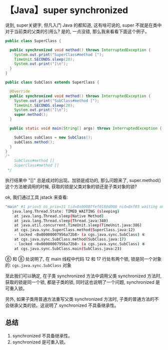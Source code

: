 # 【Java】super synchronized

说到, super关键字, 但凡入门 Java 的都知道, 这有啥可说的, super 不就是在类中对于当前类的父类的引用么? 是的, 一点没错, 那么我来看看下面这个例子。

```java
public class SuperClass {

  public synchronized void method() throws InterruptedException {
    System.out.print("SuperClass#method [");
    TimeUnit.SECONDS.sleep(20);
    System.out.print("]\n");
  }
}

public class SubClass extends SuperClass {

  @Override
  public synchronized void method() throws InterruptedException {
    System.out.print("SubClass#method [");
    TimeUnit.SECONDS.sleep(20);
    System.out.print("]\n");
    super.method();
  }

  public static void main(String[] args) throws InterruptedException {

    SubClass subClass = new SubClass();
    subClass.method();
  }
}
/*
	SubClass#method []
	SuperClass#method []
 */
```

执行结果中 "[]" 总是成对的出现。加锁是成功的, 那么问题来了, super.method() 这个方法被调用的时候, 获取的锁是父类对象的锁还是子类对象的锁?

ok, 我们通过工具 jstack 来查看:

```sh
"main" #1 prio=5 os_prio=31 tid=0x00007fef0180d000 nid=0xf03 waiting on condition [0x0000700002d21000]
   java.lang.Thread.State: TIMED_WAITING (sleeping)
	at java.lang.Thread.sleep(Native Method)
	at java.lang.Thread.sleep(Thread.java:340)
	at java.util.concurrent.TimeUnit.sleep(TimeUnit.java:386)
	at cgs.java.sync.SuperClass.method(SuperClass.java:12)
	- locked <0x00000007956a72b8> (a cgs.java.sync.SubClass) ⑥
	at cgs.java.sync.SubClass.method(SubClass.java:17)
	- locked <0x00000007956a72b8> (a cgs.java.sync.SubClass) ⑧
	at cgs.java.sync.SubClass.main(SubClass.java:23)
```

⑥ 和 ⑧ 处说明了, 在 main 线程中代码 12 和 17 行处有两个锁, 锁是同一个对象的: `cgs.java.sync.SubClass` 对象

至此我们可以确定, 在子类 synchronized 方法中调用父类 synchronized 方法时, 获取的锁是同一个锁, 都是子类的锁, 同时这也说明了一个问题, synchronized 是可重入锁。

另外, 如果子类用普通方法重写父类 synchronized 方法时, 子类的普通方法的不会继承父类的锁。这说明了 synchronized 不具备继承性。

## 总结

1. synchronized 不具备继承性。
2. synchronized 是可重入锁。